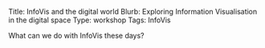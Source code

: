 Title: InfoVis and the digital world
Blurb: Exploring Information Visualisation in the digital space
Type: workshop
Tags: InfoVis

What can we do with InfoVis these days?
